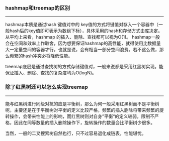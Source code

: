 ### hashmap和treemap的区别

------

hashmap本质是通过hash 键值对中的 key值的方式将键值对存入一个容器中（一般hash后的key值即可表示为数组下标），具体采用的hash和存储方式由库决定。从平均上来看，hashmap 的插入、删除、查找都可以视为O(1)。 hashmap一般会在空间和效率上作取舍，因为想要保证hashmap的高性能，就得使用比数据量大一定量空间的容器才行，也就是说，会有相当一部分空间浪费。若不这么做，那么频繁的hash冲突必将降低性能。

treemap底层是通过查找树的方式存储键值对，一般来说都是采用红黑树实现。能保证插入、删除、查找的复杂度均为O(logN)。

### 除了红黑树还可以怎么实现treemap

------

能与红黑树进行同级对抗的应是平衡树，那么为何一般采用红黑树而不是平衡树呢，主要还是在于平衡树对平衡的定义比较严格，频繁的插入删除将带来频繁的旋转操作，会带来性能上的影响，而红黑树则对自身”平衡“的定义较弱，限制不严格，因此在同等数量的插入删除操作下，旋转操作的数量会比平衡树少很多。

当然，一般的二叉搜索树自然也行，只不过容易退化成链表，性能堪忧。


